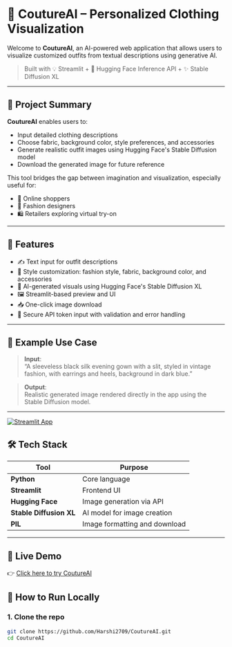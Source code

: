 # 👗 CoutureAI – Personalized Clothing Visualization

Welcome to **CoutureAI**, an AI-powered web application that allows users to visualize customized outfits from textual descriptions using generative AI.
> Built with 💡 Streamlit + 🤖 Hugging Face Inference API + ✨ Stable Diffusion XL

---
## 🧠 Project Summary
**CoutureAI** enables users to:
- Input detailed clothing descriptions
- Choose fabric, background color, style preferences, and accessories
- Generate realistic outfit images using Hugging Face's Stable Diffusion model
- Download the generated image for future reference

This tool bridges the gap between imagination and visualization, especially useful for:
- 👗 Online shoppers
- 🧵 Fashion designers
- 🛍️ Retailers exploring virtual try-on
---
## 🚀 Features
- ✍️ Text input for outfit descriptions
- 🎨 Style customization: fashion style, fabric, background color, and accessories
- 🤖 AI-generated visuals using Hugging Face's Stable Diffusion XL
- 🖼️ Streamlit-based preview and UI
- 📥 One-click image download
- 🔐 Secure API token input with validation and error handling
---
## 📸 Example Use Case

> **Input**:  
> “A sleeveless black silk evening gown with a slit, styled in vintage fashion, with earrings and heels, background in dark blue.”

> **Output**:  
> Realistic generated image rendered directly in the app using the Stable Diffusion model.

---
[![Streamlit App](https://img.shields.io/badge/Live%20Demo-Streamlit-brightgreen?logo=streamlit)](https://coutureai.streamlit.app)
## 🛠 Tech Stack

| Tool         | Purpose                        |
|--------------|--------------------------------|
| **Python**   | Core language                  |
| **Streamlit**| Frontend UI                    |
| **Hugging Face** | Image generation via API |
| **Stable Diffusion XL** | AI model for image creation |
| **PIL**      | Image formatting and download  |
---
## 🚀 Live Demo

👉 [Click here to try CoutureAI](https://coutureai.streamlit.app)

## 🧪 How to Run Locally

### 1. Clone the repo

```bash
git clone https://github.com/Harshi2709/CoutureAI.git
cd CoutureAI
